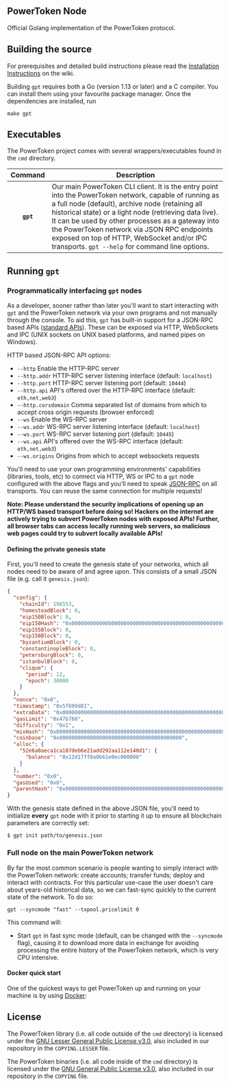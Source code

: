 ## PowerToken Node

Official Golang implementation of the PowerToken protocol.

## Building the source

For prerequisites and detailed build instructions please read the [Installation Instructions](https://github.com/PowerToken/ptchain_node/wiki/Building-Ethereum) on the wiki.

Building `gpt` requires both a Go (version 1.13 or later) and a C compiler. You can install
them using your favourite package manager. Once the dependencies are installed, run

```shell
make gpt
```

## Executables

The PowerToken project comes with several wrappers/executables found in the `cmd`
directory.

|    Command    | Description                                                                                                                                                                                                                                                                                                                                                                                                                                                                                                                                          |
| :-----------: | ---------------------------------------------------------------------------------------------------------------------------------------------------------------------------------------------------------------------------------------------------------------------------------------------------------------------------------------------------------------------------------------------------------------------------------------------------------------------------------------------------------------------------------------------------- |
|  **`gpt`**   | Our main PowerToken CLI client. It is the entry point into the PowerToken network, capable of running as a full node (default), archive node (retaining all historical state) or a light node (retrieving data live). It can be used by other processes as a gateway into the PowerToken network via JSON RPC endpoints exposed on top of HTTP, WebSocket and/or IPC transports. `gpt --help` for command line options.          |

## Running `gpt`

### Programmatically interfacing `gpt` nodes

As a developer, sooner rather than later you'll want to start interacting with `gpt` and the
PowerToken network via your own programs and not manually through the console. To aid
this, `gpt` has built-in support for a JSON-RPC based APIs ([standard APIs](https://github.com/ethereum/wiki/wiki/JSON-RPC)).
These can be exposed via HTTP, WebSockets and IPC (UNIX sockets on UNIX based
platforms, and named pipes on Windows).

HTTP based JSON-RPC API options:

  * `--http` Enable the HTTP-RPC server
  * `--http.addr` HTTP-RPC server listening interface (default: `localhost`)
  * `--http.port` HTTP-RPC server listening port (default: `10444`)
  * `--http.api` API's offered over the HTTP-RPC interface (default: `eth,net,web3`)
  * `--http.corsdomain` Comma separated list of domains from which to accept cross origin requests (browser enforced)
  * `--ws` Enable the WS-RPC server
  * `--ws.addr` WS-RPC server listening interface (default: `localhost`)
  * `--ws.port` WS-RPC server listening port (default: `10445`)
  * `--ws.api` API's offered over the WS-RPC interface (default: `eth,net,web3`)
  * `--ws.origins` Origins from which to accept websockets requests

You'll need to use your own programming environments' capabilities (libraries, tools, etc) to
connect via HTTP, WS or IPC to a `gpt` node configured with the above flags and you'll
need to speak [JSON-RPC](https://www.jsonrpc.org/specification) on all transports. You
can reuse the same connection for multiple requests!

**Note: Please understand the security implications of opening up an HTTP/WS based
transport before doing so! Hackers on the internet are actively trying to subvert
PowerToken nodes with exposed APIs! Further, all browser tabs can access locally
running web servers, so malicious web pages could try to subvert locally available
APIs!**

#### Defining the private genesis state

First, you'll need to create the genesis state of your networks, which all nodes need to be
aware of and agree upon. This consists of a small JSON file (e.g. call it `genesis.json`):

```json
{
  "config": {
    "chainId": 198553,
    "homesteadBlock": 0,
    "eip150Block": 0,
    "eip150Hash": "0x0000000000000000000000000000000000000000000000000000000000000000",
    "eip155Block": 0,
    "eip158Block": 0,
    "byzantiumBlock": 0,
    "constantinopleBlock": 0,
    "petersburgBlock": 0,
    "istanbulBlock": 0,
    "clique": {
      "period": 12,
      "epoch": 30000
    }
  },
  "nonce": "0x0",
  "timestamp": "0x5f699d81",
  "extraData": "0x00000000000000000000000000000000000000000000000000000000000000004304943f2232c924ed54058c522805982c899f7987dee17fd2f2a87ade89d437e4bd26f23d7d922adcc34f9011f7b7e53086798809a342adf09f6ca70000000000000000000000000000000000000000000000000000000000000000000000000000000000000000000000000000000000000000000000000000000000",
  "gasLimit": "0x47b760",
  "difficulty": "0x1",
  "mixHash": "0x0000000000000000000000000000000000000000000000000000000000000000",
  "coinbase": "0x0000000000000000000000000000000000000000",
  "alloc": {
    "52e6a0aeca1ca107deb6e21add292aa112e140d1": {
      "balance": "0x12d17ff8a0b61e0ec000000"
    }
  },
  "number": "0x0",
  "gasUsed": "0x0",
  "parentHash": "0x0000000000000000000000000000000000000000000000000000000000000000"
}
```

With the genesis state defined in the above JSON file, you'll need to initialize **every**
`gpt` node with it prior to starting it up to ensure all blockchain parameters are correctly
set:

```shell
$ gpt init path/to/genesis.json
```

### Full node on the main PowerToken network

By far the most common scenario is people wanting to simply interact with the PowerToken
network: create accounts; transfer funds; deploy and interact with contracts. For this
particular use-case the user doesn't care about years-old historical data, so we can
fast-sync quickly to the current state of the network. To do so:

```shell
gpt --syncmode "fast" --txpool.pricelimit 0
```

This command will:
 * Start `gpt` in fast sync mode (default, can be changed with the `--syncmode` flag),
   causing it to download more data in exchange for avoiding processing the entire history
   of the PowerToken network, which is very CPU intensive.

#### Docker quick start

One of the quickest ways to get PowerToken up and running on your machine is by using [Docker](https://gitlab.com/powertoken/ptchain_normal_node):

## License

The PowerToken library (i.e. all code outside of the `cmd` directory) is licensed under the
[GNU Lesser General Public License v3.0](https://www.gnu.org/licenses/lgpl-3.0.en.html),
also included in our repository in the `COPYING.LESSER` file.

The PowerToken binaries (i.e. all code inside of the `cmd` directory) is licensed under the
[GNU General Public License v3.0](https://www.gnu.org/licenses/gpl-3.0.en.html), also
included in our repository in the `COPYING` file.
